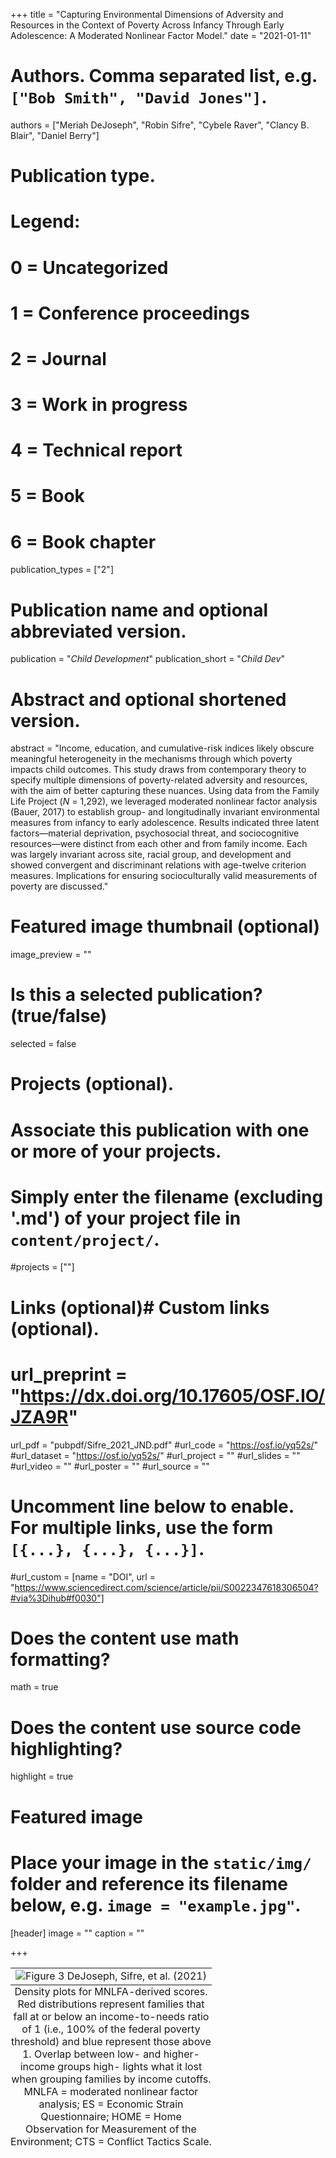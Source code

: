 +++
title = "Capturing Environmental Dimensions of Adversity and Resources in the Context of Poverty Across Infancy Through Early Adolescence: A Moderated Nonlinear Factor Model."
date = "2021-01-11"

# Authors. Comma separated list, e.g. `["Bob Smith", "David Jones"]`.
authors = ["Meriah DeJoseph", "Robin Sifre",  "Cybele Raver", "Clancy B. Blair", "Daniel Berry"]
# Publication type.
# Legend:
# 0 = Uncategorized
# 1 = Conference proceedings
# 2 = Journal
# 3 = Work in progress
# 4 = Technical report
# 5 = Book
# 6 = Book chapter
publication_types = ["2"]

# Publication name and optional abbreviated version.
publication = "*Child Development*"
publication_short = "*Child Dev*"

# Abstract and optional shortened version.
abstract = "Income, education, and cumulative-risk indices likely obscure meaningful heterogeneity in the mechanisms through which poverty impacts child outcomes. This study draws from contemporary theory to specify multiple dimensions of poverty-related adversity and resources, with the aim of better capturing these nuances. Using data from the Family Life Project (*N* = 1,292), we leveraged moderated nonlinear factor analysis (Bauer, 2017) to establish group- and longitudinally invariant environmental measures from infancy to early adolescence. Results indicated three latent factors—material deprivation, psychosocial threat, and sociocognitive resources—were distinct from each other and from family income. Each was largely invariant across site, racial group, and development and showed convergent and discriminant relations with age-twelve criterion measures. Implications for ensuring socioculturally valid measurements of poverty are discussed."


# Featured image thumbnail (optional)
image_preview = ""

# Is this a selected publication? (true/false)
selected = false

# Projects (optional).
#   Associate this publication with one or more of your projects.
#   Simply enter the filename (excluding '.md') of your project file in `content/project/`.
#projects = [""]

# Links (optional)# Custom links (optional).
# url_preprint = "https://dx.doi.org/10.17605/OSF.IO/JZA9R"
url_pdf = "pubpdf/Sifre_2021_JND.pdf"
#url_code = "https://osf.io/yq52s/"
#url_dataset = "https://osf.io/yq52s/"
#url_project = ""
#url_slides = ""
#url_video = ""
#url_poster = ""
#url_source = ""

#   Uncomment line below to enable. For multiple links, use the form `[{...}, {...}, {...}]`.
#url_custom = [name = "DOI", url = "https://www.sciencedirect.com/science/article/pii/S0022347618306504?#via%3Dihub#f0030"]


# Does the content use math formatting?
math = true

# Does the content use source code highlighting?
highlight = true

# Featured image
# Place your image in the `static/img/` folder and reference its filename below, e.g. `image = "example.jpg"`.
[header]
image = ""
caption = ""

+++

<table class="image">
<caption align="bottom"> Density plots for MNLFA-derived scores. Red distributions represent families that fall at or below an income-to-needs ratio of 1 (i.e., 100% of the federal poverty threshold) and blue represent those above 1. Overlap between low- and higher-income groups high- lights what it lost when grouping families by income cutoffs. MNLFA = moderated nonlinear factor analysis; ES = Economic Strain Questionnaire; HOME = Home Observation for Measurement of the Environment; CTS = Conflict Tactics Scale.
</caption>
<tr><td><img src="/img/DeJoseph_Fig3.png" alt="Figure 3 DeJoseph, Sifre, et al. (2021)"/></td></tr>
</table>



